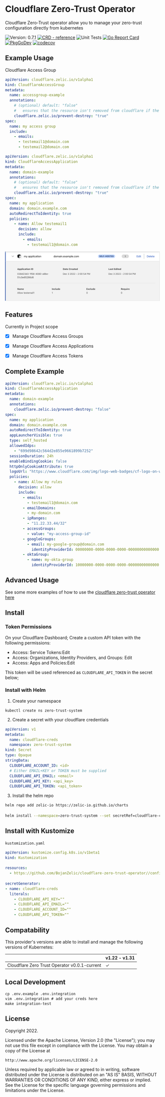 # Cloudflare Zero-Trust Operator

Cloudflare Zero-Trust operator allow you to manage your zero-trust configuration directly from kubernetes

<!-- Version_Placeholder -->
![Version: 0.7.1](https://img.shields.io/badge/Version-0.7.1-informational?style=flat-square)
[![CRD - reference](https://img.shields.io/badge/CRD-reference-2ea44f)](https://doc.crds.dev/github.com/BojanZelic/cloudflare-zero-trust-operator)
![Unit Tests](https://github.com/BojanZelic/cloudflare-zero-trust-operator/actions/workflows/unit.yaml/badge.svg)
[![Go Report Card](https://goreportcard.com/badge/github.com/bojanzelic/cloudflare-zero-trust-operator)](https://goreportcard.com/report/github.com/bojanzelic/cloudflare-zero-trust-operator)
[![PkgGoDev](https://pkg.go.dev/badge/github.com/bojanzelic/cloudflare-zero-trust-operator)](https://pkg.go.dev/github.com/bojanzelic/cloudflare-zero-trust-operator)
[![codecov](https://codecov.io/gh/BojanZelic/cloudflare-zero-trust-operator/branch/main/graph/badge.svg?token=BRSGWWVA2W)](https://codecov.io/gh/BojanZelic/cloudflare-zero-trust-operator)

## Example Usage

Cloudflare Access Group
```yaml
apiVersion: cloudflare.zelic.io/v1alpha1
kind: CloudflareAccessGroup
metadata:
  name: accessgroup-example
  annotations:
    # (optional) default: "false"
    #   ensures that the resource isn't removed from cloudflare if the CR is deleted
    cloudflare.zelic.io/prevent-destroy: "true"
spec:
  name: my access group
  include:
    - emails:
      - testemail1@domain.com
      - testemail2@domain.com
```

```yaml
apiVersion: cloudflare.zelic.io/v1alpha1
kind: CloudflareAccessApplication
metadata:
  name: domain-example
  annotations:
    # (optional) default: "false"
    #   ensures that the resource isn't removed from cloudflare if the CR is deleted
    cloudflare.zelic.io/prevent-destroy: "true"
spec:
  name: my application
  domain: domain.example.com
  autoRedirectToIdentity: true
  policies: 
    - name: Allow testemail1
      decision: allow
      include:
        - emails:
          - testemail1@domain.com
```

![Example App](./docs/images/app_example.png)

## Features
Currently in Project scope
- [x] Manage Cloudflare Access Groups
- [x] Manage Cloudflare Access Applications
- [x] Manage Cloudflare Access Tokens


## Complete Example

```yaml
apiVersion: cloudflare.zelic.io/v1alpha1
kind: CloudflareAccessApplication
metadata:
  name: domain-example
  annotations:
    cloudflare.zelic.io/prevent-destroy: "false"
spec:
  name: my application
  domain: domain.example.com
  autoRedirectToIdentity: true
  appLauncherVisible: true
  type: self_hosted
  allowedIdps:
    - "699d98642c564d2e855e9661899b7252"
  sessionDuration: 24h
  enableBindingCookie: false
  httpOnlyCookieAttribute: true
  logoUrl: "https://www.cloudflare.com/img/logo-web-badges/cf-logo-on-white-bg.svg"
  policies: 
    - name: Allow my rules
      decision: allow
      include:
        - emails:
          - testemail1@domain.com
        - emailDomains:
          - my-domain.com
        - ipRanges:
          - "11.22.33.44/32"
        - accessGroups:
          - value: "my-access-group-id"
        - googleGroups:
          - email: my-google-group@domain.com
            identityProviderId: 00000000-0000-0000-0000-00000000000000
        - oktaGroup:
          - name: my-okta-group
            identityProviderId: 10000000-0000-0000-0000-00000000000000
```

## Advanced Usage

See some more examples of how to use the [cloudflare zero-trust operator here](./docs/Advanced_Usage.md) 

## Install

### Token Permissions

On your Cloudflare Dashboard; Create a custom API token with the following permissions:
* Access: Service Tokens:Edit
* Access: Organizations, Identity Providers, and Groups: Edit
* Access: Apps and Policies:Edit

This token will be used referenced as `CLOUDFLARE_API_TOKEN` in the secret below; 

### Install with Helm

1) Create your namespace
```
kubectl create ns zero-trust-system
```

2) Create a secret with your cloudflare credentials

```yaml
apiVersion: v1
metadata:
  name: cloudflare-creds
  namespace: zero-trust-system
kind: Secret
type: Opaque
stringData:
  CLOUDFLARE_ACCOUNT_ID: <id>
  # Either EMAIL+KEY or TOKEN must be supplied
  CLOUDFLARE_API_EMAIL: <email>
  CLOUDFLARE_API_KEY: <api_key>
  CLOUDFLARE_API_TOKEN: <api_token>
```

3) Install the helm repo
```bash
helm repo add zelic-io https://zelic-io.github.io/charts
 
helm install --namespace=zero-trust-system --set secretRef=cloudflare-creds cloudflare-zero-trust-operator zelic-io/cloudflare-zero-trust-operator
```

## Install with Kustomize

`kustomization.yaml`
```yaml
apiVersion: kustomize.config.k8s.io/v1beta1
kind: Kustomization

resources:
  - https://github.com/BojanZelic/cloudflare-zero-trust-operator//config/default?ref=main

secretGenerator:
- name: cloudflare-creds
  literals:
    - CLOUDFLARE_API_KEY=""
    - CLOUDFLARE_API_EMAIL=""
    - CLOUDFLARE_ACCOUNT_ID=""
    - CLOUDFLARE_API_TOKEN=""
```

## Compatability

This provider's versions are able to install and manage the following versions of Kubernetes:

|                                                | v1.22 - v1.31 | 
| ---------------------------------------------- | ----- | 
| Cloudflare Zero Trust Operator v0.0.1-current  | ✓     |


## Local Development

```
cp .env.example .env.integration
vim .env.integration # add your creds here
make integration-test
```

## License

Copyright 2022.

Licensed under the Apache License, Version 2.0 (the "License");
you may not use this file except in compliance with the License.
You may obtain a copy of the License at

    http://www.apache.org/licenses/LICENSE-2.0

Unless required by applicable law or agreed to in writing, software
distributed under the License is distributed on an "AS IS" BASIS,
WITHOUT WARRANTIES OR CONDITIONS OF ANY KIND, either express or implied.
See the License for the specific language governing permissions and
limitations under the License.

